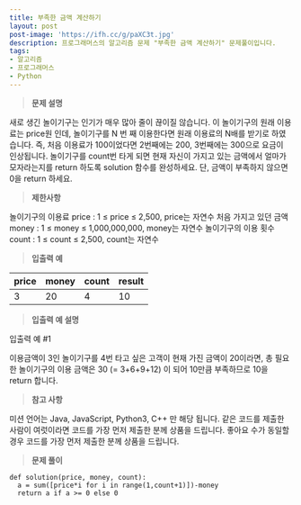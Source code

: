 ```yaml
---
title: 부족한 금액 계산하기
layout: post
post-image: 'https://ifh.cc/g/paXC3t.jpg'
description: 프로그래머스의 알고리즘 문제 "부족한 금액 계산하기" 문제풀이입니다.
tags:
- 알고리즘
- 프로그래머스
- Python
---
```



>**문제 설명**

새로 생긴 놀이기구는 인기가 매우 많아 줄이 끊이질 않습니다. 이 놀이기구의 원래 이용료는 price원 인데, 놀이기구를 N 번 째 이용한다면 원래 이용료의 N배를 받기로 하였습니다. 즉, 처음 이용료가 100이었다면 2번째에는 200, 3번째에는 300으로 요금이 인상됩니다.
놀이기구를 count번 타게 되면 현재 자신이 가지고 있는 금액에서 얼마가 모자라는지를 return 하도록 solution 함수를 완성하세요.
단, 금액이 부족하지 않으면 0을 return 하세요.

>**제한사항**


놀이기구의 이용료 price : 1 ≤ price ≤ 2,500, price는 자연수
처음 가지고 있던 금액 money : 1 ≤ money ≤ 1,000,000,000, money는 자연수
놀이기구의 이용 횟수 count : 1 ≤ count ≤ 2,500, count는 자연수


>**입출력 예**

| price | money | count | result |
|--|--|--|--|
| 3 | 20 | 4 | 10 |

>**입출력 예 설명**

입출력 예 #1

이용금액이 3인 놀이기구를 4번 타고 싶은 고객이 현재 가진 금액이 20이라면, 총 필요한 놀이기구의 이용 금액은 30 (= 3+6+9+12) 이 되어 10만큼 부족하므로 10을 return 합니다.

>**참고 사항**


미션 언어는 Java, JavaScript, Python3, C++ 만 해당 됩니다.
같은 코드를 제출한 사람이 여럿이라면 코드를 가장 먼저 제출한 분께 상품을 드립니다.
좋아요 수가 동일할 경우 코드를 가장 먼저 제출한 분께 상품을 드립니다.


>**문제 풀이**

	def solution(price, money, count):  
	  a = sum([price*i for i in range(1,count+1)])-money
	  return a if a >= 0 else 0



